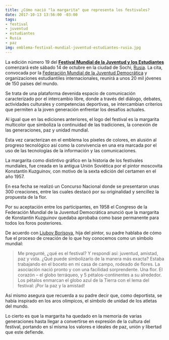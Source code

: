 ```yaml
---
title: ¿Cómo nació "la margarita" que representa los festivales?
date: 2017-10-13 13:56:00 -03:00
tags:
- festival
- juventud
- estudiantes
- Rusia
- paz
img: emblema-festival-mundial-juventud-estudiantes-rusia.jpg
---
```


La edición número 19 del **[Festival Mundial de la Juventud y los Estudiantes](http://russia2017.com/es/)** comenzará este sábado 14 de octubre en la ciudad de Sochi, [Rusia](https://www.ecured.cu/Rusia). La cita, convocada por la [Federación Mundial de la Juventud Democrática](https://www.ecured.cu/Federaci%C3%B3n_Mundial_de_las_Juventudes_Democr%C3%A1ticas) y organizaciones estudiantiles internacionales, reunirá a unos 20 mil jóvenes de 150 países del mundo.


Se trata de una plataforma devenida espacio de comunicación caracterizado por el intercambio libre, donde a través del diálogo, debates, actividades culturales y competencias deportivas,  se intercambian criterios que permiten a la joven generación enfrentar los desafíos actuales.

Al igual que en las ediciones anteriores, el logo del festival es la margarita multicolor que simboliza la continuidad de las tradiciones, la conexión de las generaciones, paz y unidad mundial.

Esta vez caracterizan en el emblema los píxeles de colores, en alusión al progreso tecnológico así como la convivencia en una era marcada por el uso de las tecnologías de la información y las comunicaciones.

La margarita como distintivo gráfico en la historia de los festivales mundiales, fue creada en la antigua Unión Soviética por el pintor moscovita Konstantín Kuzguinov, con motivo de la sexta edición del certamen en el año 1957.

En esa fecha se realizó un Concurso Nacional donde se presentaron unas 300 creaciones, entre las cuales destacó por su originalidad y sencillez la propuesta de la flor.

Por su aceptación entre los participantes, en 1958 el Congreso de la Federación Mundial de la Juventud Democrática anunció que la margarita de Konstantín Kuzguinov quedaba aprobaba como base permanente para todos los foros posteriores.

De acuerdo con [Liubov Borísova](http://russia2017.com/es/posts/la-historia-de-c-mo-abri-la-margarita-s-mbolo-del-festival-mundial-de-la-juventud-y-los-estudiantes-), hija del pintor, su padre hablaba de cómo fue el proceso de creación de lo que hoy conocemos como un símbolo mundial:

> Me pregunté, ¿qué es el festival? Y respondí así: juventud, amistad, paz y vida. ¿Qué puede simbolizarlo de la manera más exacta? Estaba trabajando en el boceto en mi casa de campo, rodeado de flores. La asociación nació pronto y con una facilidad sorprendente. Una flor. El corazón – el globo terráqueo, y 5 pétalos-continentes a su alrededor. Los pétalos enmarcan el globo azul de la Tierra con el lema del festival: ¡Por la paz y la amistad!

Así mismo asegura que recuerda a su padre decir que, como deportista, se había inspirado en los aros olímpicos, el símbolo de unidad de los atletas del mundo.

Lo cierto es que la margarita ha quedado en la memoria de varias generaciones hasta llegar a convertirse en expresión de la cultura del festival, portando en sí misma los valores e ideales de paz, unión y libertad que este defiende.
